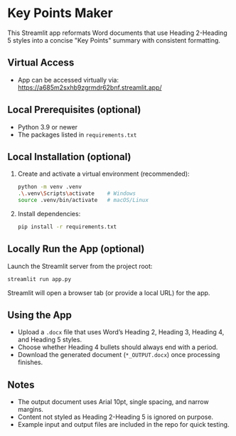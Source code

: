 # Key Points Maker

This Streamlit app reformats Word documents that use Heading 2-Heading 5 styles into a concise "Key Points" summary with consistent formatting.

## Virtual Access
- App can be accessed virtually via: https://a685m2sxhb9zgrmdr62bnf.streamlit.app/

## Local Prerequisites (optional)
- Python 3.9 or newer
- The packages listed in `requirements.txt`

## Local Installation (optional)
1. Create and activate a virtual environment (recommended):
   ```bash
   python -m venv .venv
   .\.venv\Scripts\activate    # Windows
   source .venv/bin/activate   # macOS/Linux
   ```
2. Install dependencies:
   ```bash
   pip install -r requirements.txt
   ```

## Locally Run the App (optional)
Launch the Streamlit server from the project root:
```bash
streamlit run app.py
```
Streamlit will open a browser tab (or provide a local URL) for the app.

## Using the App
- Upload a `.docx` file that uses Word’s Heading 2, Heading 3, Heading 4, and Heading 5 styles.
- Choose whether Heading 4 bullets should always end with a period.
- Download the generated document (`*_OUTPUT.docx`) once processing finishes.

## Notes
- The output document uses Arial 10pt, single spacing, and narrow margins.
- Content not styled as Heading 2-Heading 5 is ignored on purpose.
- Example input and output files are included in the repo for quick testing.
